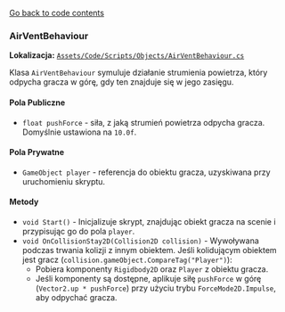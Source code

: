 [Go back to code contents](../../codeContents.md)

### AirVentBehaviour

**Lokalizacja:** [`Assets/Code/Scripts/Objects/AirVentBehaviour.cs`](../../../Assets/Code/Scripts/Objects/AirVentBehaviour.cs)

Klasa `AirVentBehaviour` symuluje działanie strumienia powietrza, który odpycha gracza w górę, gdy ten znajduje się w jego zasięgu.

#### Pola Publiczne

- `float pushForce` - siła, z jaką strumień powietrza odpycha gracza. Domyślnie ustawiona na `10.0f`.

#### Pola Prywatne

- `GameObject player` - referencja do obiektu gracza, uzyskiwana przy uruchomieniu skryptu.

#### Metody

- `void Start()` - Inicjalizuje skrypt, znajdując obiekt gracza na scenie i przypisując go do pola `player`.
- `void OnCollisionStay2D(Collision2D collision)` - Wywoływana podczas trwania kolizji z innym obiektem. Jeśli kolidującym obiektem jest gracz (`collision.gameObject.CompareTag("Player")`):
    - Pobiera komponenty `Rigidbody2D` oraz `Player` z obiektu gracza.
    - Jeśli komponenty są dostępne, aplikuje siłę `pushForce` w górę (`Vector2.up * pushForce`) przy użyciu trybu `ForceMode2D.Impulse`, aby odpychać gracza.

